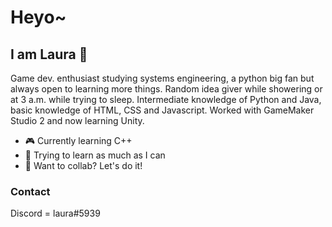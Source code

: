 # Heyo~
## I am Laura 🦦

Game dev. enthusiast studying systems engineering, a python big fan but always open to learning more things. Random idea giver while showering or at 3 a.m. while trying to sleep. Intermediate knowledge of Python and Java, basic knowledge of HTML, CSS and Javascript. Worked with GameMaker Studio 2 and now learning Unity.

- 🎮 Currently learning C++
- 📖 Trying to learn as much as I can
- 🤝 Want to collab? Let's do it!

### Contact

Discord = laura#5939
